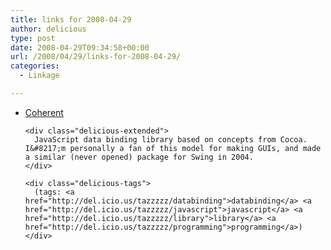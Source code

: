 ```yaml
---
title: links for 2008-04-29
author: delicious
type: post
date: 2008-04-29T09:34:58+00:00
url: /2008/04/29/links-for-2008-04-29/
categories:
  - Linkage

---
```

<ul class="delicious">
  <li>
    <div class="delicious-link">
      <a href="http://coherentjs.org/">Coherent</a>
    </div>
    
    <div class="delicious-extended">
      JavaScript data binding library based on concepts from Cocoa. I&#8217;m personally a fan of this model for making GUIs, and made a similar (never opened) package for Swing in 2004.
    </div>
    
    <div class="delicious-tags">
      (tags: <a href="http://del.icio.us/tazzzzz/databinding">databinding</a> <a href="http://del.icio.us/tazzzzz/javascript">javascript</a> <a href="http://del.icio.us/tazzzzz/library">library</a> <a href="http://del.icio.us/tazzzzz/programming">programming</a>)
    </div>
  </li>
</ul>